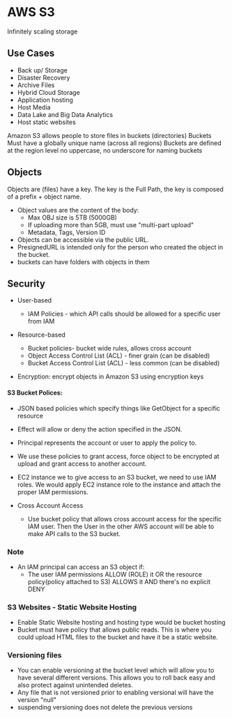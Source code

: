 # AWS S3
Infinitely scaling storage

## Use Cases
- Back up/ Storage
- Disaster Recovery
- Archive Files
- Hybrid Cloud Storage
- Application hosting
- Host Media
- Data Lake and Big Data Analytics
- Host static websites

Amazon S3 allows people to store files in buckets (directories)
Buckets Must have a globally unique name (across all regions)
Buckets are defined at the region level
no uppercase, no underscore for naming buckets

## Objects
Objects are (files) have a key.  The key is the Full Path, the key is composed of a prefix + object name.
- Object values are the content of the body:
    - Max OBJ size is 5TB (5000GB)
    - If uploading more than 5GB, must use "multi-part upload"
    - Metadata, Tags, Version ID
- Objects can be accessible via the public URL. 
- PresignedURL is intended only for the person who created the object in the bucket.
- buckets can have folders with objects in them
## Security
- User-based
    - IAM Policies - which API calls should be allowed for a specific user from IAM 

- Resource-based
    - Bucket policies- bucket wide rules, allows cross account
    - Object Access Control List (ACL) - finer grain (can be disabled)
    - Bucket Access Control List (ACL) - less common (can be disabled)

- Encryption: encrypt objects in Amazon S3 using encryption keys

#### S3 Bucket Polices:
- JSON based policies which specify things like GetObject for a specific resource
- Effect will allow or deny the action specified in the JSON.  
- Principal represents the account or user to apply the policy to.
- We use these policies to grant access, force object to be encrypted at upload and grant access to another account.
- EC2 instance we to give access to an S3 bucket, we need to use IAM roles.  We would apply EC2 instance role to the instance and attach the proper IAM permissions.

- Cross Account Access
    - Use bucket policy that allows cross account access for the specific IAM user. Then the User in the other AWS account will be able to make API calls to the S3 bucket.
### Note
- An IAM principal can access an S3 object if:
    - The user IAM permissions ALLOW (ROLE) it OR the resource policy(policy attached to S3) ALLOWS it AND there's no explicit DENY
### S3 Websites - Static Website Hosting
- Enable Static Website hosting and hosting type would be bucket hosting
- Bucket must have policy that allows public reads.  This is where you could upload HTML files to the bucket and have it be a static website. 

### Versioning files
- You can enable versioning at the bucket level which will allow you to have several different versions. This allows you to roll back easy and also protect against unintended deletes.
- Any file that is not versioned prior to enabling versional will have the version "null"
- suspending versioning does not delete the previous versions
